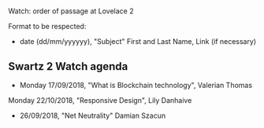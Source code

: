 #
 Watch: order of passage at Lovelace 2

Format to be respected:   
- date (dd/mm/yyyyyy), "Subject" First and Last Name, Link (if necessary)

## Swartz 2 Watch agenda

- Monday 17/09/2018, "What is Blockchain technology", Valerian Thomas

Monday 22/10/2018, "Responsive Design", Lily Danhaive

- 26/09/2018, "Net Neutrality" Damian Szacun

